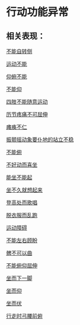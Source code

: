 # 行动功能异常## 相关表现：[不能自转侧](https://zuoye.gmzyh.com/search?key=不能自转侧)[运动不能](https://zuoye.gmzyh.com/search?key=运动不能)[仰俯不能](https://zuoye.gmzyh.com/search?key=仰俯不能)[不能仰](https://zuoye.gmzyh.com/search?key=不能仰)[四肢不能随意运动](https://zuoye.gmzyh.com/search?key=四肢不能随意运动)[历节疼痛不可屈伸](https://zuoye.gmzyh.com/search?key=历节疼痛不可屈伸)[瘫痪不仁](https://zuoye.gmzyh.com/search?key=瘫痪不仁)[振颤摇动象要仆地的站立不稳](https://zuoye.gmzyh.com/search?key=振颤摇动象要仆地的站立不稳)[不能俯](https://zuoye.gmzyh.com/search?key=不能俯)[不好动而喜坐](https://zuoye.gmzyh.com/search?key=不好动而喜坐)[能坐不能起](https://zuoye.gmzyh.com/search?key=能坐不能起)[坐不久就想起来](https://zuoye.gmzyh.com/search?key=坐不久就想起来)[登高处而歌唱](https://zuoye.gmzyh.com/search?key=登高处而歌唱)[脱衣服而乱跑](https://zuoye.gmzyh.com/search?key=脱衣服而乱跑)[运动障碍](https://zuoye.gmzyh.com/search?key=运动障碍)[不能左右顾盼](https://zuoye.gmzyh.com/search?key=不能左右顾盼)[髀不可以曲](https://zuoye.gmzyh.com/search?key=髀不可以曲)[不能俯仰屈伸](https://zuoye.gmzyh.com/search?key=不能俯仰屈伸)[坐而下一脚](https://zuoye.gmzyh.com/search?key=坐而下一脚)[坐而仰](https://zuoye.gmzyh.com/search?key=坐而仰)[坐而伏](https://zuoye.gmzyh.com/search?key=坐而伏)[行走时弓腰前俯](https://zuoye.gmzyh.com/search?key=行走时弓腰前俯)